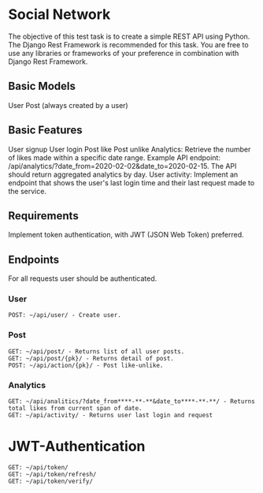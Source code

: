 # Social Network
The objective of this test task is to create a simple REST API using Python. The Django Rest Framework is recommended for this task. You are free to use any libraries or frameworks of your preference in combination with Django Rest Framework.

## Basic Models
User
Post (always created by a user)

## Basic Features
User signup
User login
Post like
Post unlike
Analytics: Retrieve the number of likes made within a specific date range. Example API endpoint: /api/analytics/?date_from=2020-02-02&date_to=2020-02-15. The API should return aggregated analytics by day.
User activity: Implement an endpoint that shows the user's last login time and their last request made to the service.
## Requirements
Implement token authentication, with JWT (JSON Web Token) preferred.

## Endpoints
For all requests user should be authenticated.
### User
```
POST: ~/api/user/ - Create user.
```

### Post
```
GET: ~/api/post/ - Returns list of all user posts.
GET: ~/api/post/{pk}/ - Returns detail of post.
POST: ~/api/action/{pk}/ - Post like-unlike.
```

### Analytics
```
GET: ~/api/analitics/?date_from****-**-**&date_to****-**-**/ - Returns total likes from current span of date.
GET: ~/api/activity/ - Returns user last login and request
```

# JWT-Authentication
```
GET: ~/api/token/
GET: ~/api/token/refresh/
GET: ~/api/token/verify/
```
